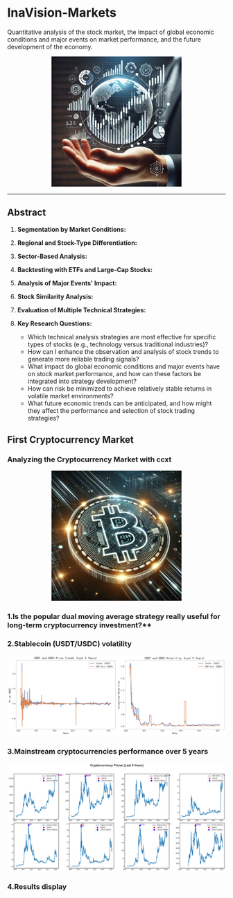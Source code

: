 # InaVision-Markets
Quantitative analysis of the stock market, the impact of global economic conditions and major events on market performance, and the future development of the economy.

<p align="center">
  <img src="./1.jpg" width="300" />
</p>





---
## Abstract

1. **Segmentation by Market Conditions:**  

2. **Regional and Stock-Type Differentiation:**  

3. **Sector-Based Analysis:**
4. **Backtesting with ETFs and Large-Cap Stocks:**
5. **Analysis of Major Events' Impact:**  

   

6. **Stock Similarity Analysis:**  

7. **Evaluation of Multiple Technical Strategies:**  

8. **Key Research Questions:**  
   - Which technical analysis strategies are most effective for specific types of stocks (e.g., technology versus traditional industries)?  
   - How can I enhance the observation and analysis of stock trends to generate more reliable trading signals?  
   - What impact do global economic conditions and major events have on stock market performance, and how can these factors be integrated into strategy development?  
   - How can risk be minimized to achieve relatively stable returns in volatile market environments?  
   - What future economic trends can be anticipated, and how might they affect the performance and selection of stock trading strategies?
## First Cryptocurrency Market
### Analyzing the Cryptocurrency Market with ccxt

<p align="center">
  <img src="./2.jpg" width="300" />
</p>

### 1.Is the popular dual moving average strategy really useful for long-term cryptocurrency investment?**
### 2.Stablecoin (USDT/USDC) volatility
<p align="center">
  <img src="./cryptocurrency/USDT.png" width="1000" />
</p>

### 3.Mainstream cryptocurrencies performance over 5 years
<p align="center">
  <img src="./cryptocurrency/cryptocurrencies.png" width="1000" />
</p>

### 4.Results display


